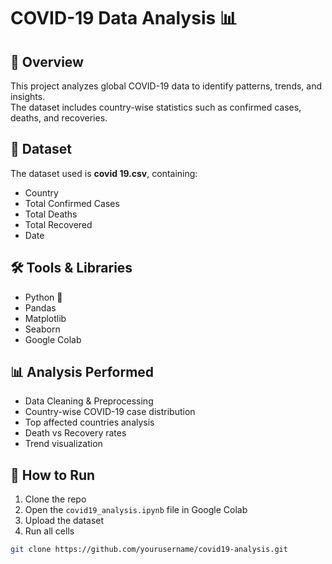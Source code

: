 # COVID-19 Data Analysis 📊

## 📌 Overview
This project analyzes global COVID-19 data to identify patterns, trends, and insights.  
The dataset includes country-wise statistics such as confirmed cases, deaths, and recoveries.

## 📂 Dataset
The dataset used is **covid 19.csv**, containing:
- Country
- Total Confirmed Cases
- Total Deaths
- Total Recovered
- Date

## 🛠 Tools & Libraries
- Python 🐍
- Pandas
- Matplotlib
- Seaborn
- Google Colab

## 📊 Analysis Performed
- Data Cleaning & Preprocessing
- Country-wise COVID-19 case distribution
- Top affected countries analysis
- Death vs Recovery rates
- Trend visualization

## 🚀 How to Run
1. Clone the repo
2. Open the `covid19_analysis.ipynb` file in Google Colab
3. Upload the dataset
4. Run all cells

```bash
git clone https://github.com/yourusername/covid19-analysis.git
